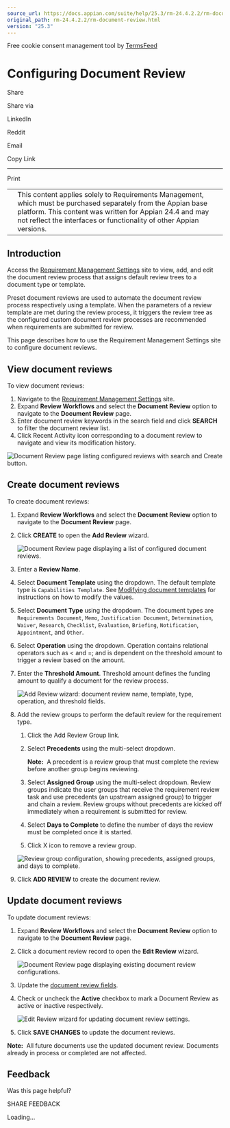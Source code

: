 ```yaml
---
source_url: https://docs.appian.com/suite/help/25.3/rm-24.4.2.2/rm-document-review.html
original_path: rm-24.4.2.2/rm-document-review.html
version: "25.3"
---
```


Free cookie consent management tool by [TermsFeed](https://www.termsfeed.com/)

# Configuring Document Review

Share

Share via

LinkedIn

Reddit

Email

Copy Link

* * *

Print

<table><tbody><tr><td><i class="fa fa-check-square-o" aria-hidden="true"></i></td><td>This content applies solely to Requirements Management, which must be purchased separately from the Appian base platform. This content was written for Appian 24.4 and may not reflect the interfaces or functionality of other Appian versions.</td></tr></tbody></table>

## Introduction

Access the [Requirement Management Settings](accessing-rm-settings.html#access-the-requirement-management-settings-site) site to view, add, and edit the document review process that assigns default review trees to a document type or template.

Preset document reviews are used to automate the document review process respectively using a template. When the parameters of a review template are met during the review process, it triggers the review tree as the configured custom document review processes are recommended when requirements are submitted for review.

This page describes how to use the Requirement Management Settings site to configure document reviews.

## View document reviews

To view document reviews:

1.  Navigate to the [Requirement Management Settings](accessing-rm-settings.html#access-the-requirement-management-settings-site) site.
2.  Expand **Review Workflows** and select the **Document Review** option to navigate to the **Document Review** page.
3.  Enter document review keywords in the search field and click **SEARCH** to filter the document review list.
4.  Click Recent Activity icon corresponding to a document review to navigate and view its modification history.

![Document Review page listing configured reviews with search and Create button.](images/view_document_reviews.png)

## Create document reviews

To create document reviews:

1.  Expand **Review Workflows** and select the **Document Review** option to navigate to the **Document Review** page.
2.  Click **CREATE** to open the **Add Review** wizard.

    ![Document Review page displaying a list of configured document reviews.](images/create_document_reviews.png)

3.  Enter a **Review Name**.
4.  Select **Document Template** using the dropdown. The default template type is `Capabilities Template`. See [Modifying document templates](document-templates.html) for instructions on how to modify the values.
5.  Select **Document Type** using the dropdown. The document types are `Requirements Document`, `Memo`, `Justification Document`, `Determination`, `Waiver`, `Research`, `Checklist`, `Evaluation`, `Briefing`, `Notification`, `Appointment`, and `Other`.
6.  Select **Operation** using the dropdown. Operation contains relational operators such as < and =; and is dependent on the threshold amount to trigger a review based on the amount.
7.  Enter the **Threshold Amount**. Threshold amount defines the funding amount to qualify a document for the review process.

    ![Add Review wizard: document review name, template, type, operation, and threshold fields.](images/create_document_reviews_2.png)

8.  Add the review groups to perform the default review for the requirement type.

    1.  Click the Add Review Group link.
    2.  Select **Precedents** using the multi-select dropdown.

        **Note:**  A precedent is a review group that must complete the review before another group begins reviewing.

    3.  Select **Assigned Group** using the multi-select dropdown. Review groups indicate the user groups that receive the requirement review task and use precedents (an upstream assigned group) to trigger and chain a review. Review groups without precedents are kicked off immediately when a requirement is submitted for review.
    4.  Select **Days to Complete** to define the number of days the review must be completed once it is started.
    5.  Click X icon to remove a review group.

    ![Review group configuration, showing precedents, assigned groups, and days to complete.](images/create_document_reviews_3.png)

9.  Click **ADD REVIEW** to create the document review.

## Update document reviews

To update document reviews:

1.  Expand **Review Workflows** and select the **Document Review** option to navigate to the **Document Review** page.
2.  Click a document review record to open the **Edit Review** wizard.

    ![Document Review page displaying existing document review configurations.](images/update_document_reviews.png)

3.  Update the [document review fields](#create-document-reviews).
4.  Check or uncheck the **Active** checkbox to mark a Document Review as active or inactive respectively.

    ![Edit Review wizard for updating document review settings.](images/update_document_reviews_2.png)

5.  Click **SAVE CHANGES** to update the document reviews.

**Note:**  All future documents use the updated document review. Documents already in process or completed are not affected.

## Feedback

Was this page helpful?

SHARE FEEDBACK

Loading...